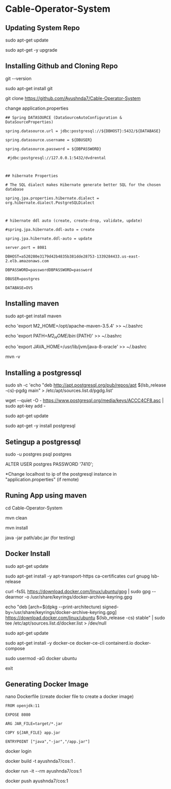 # Cable-Operator-System

## Updating System Repo
sudo apt-get update

sudo apt-get -y upgrade

## Installing Github and Cloning Repo
git --version

sudo apt-get install git 

git clone https://github.com/Ayushnda7/Cable-Operator-System

change application.properties
```
## Spring DATASOURCE (DataSourceAutoConfiguration & DataSourceProperties)

spring.datasource.url = jdbc:postgresql://${DBHOST}:5432/${DATABASE}

spring.datasource.username = ${DBUSER}

spring.datasource.password = ${DBPASSWORD}

 #jdbc:postgresql://127.0.0.1:5432/dvdrental



## hibernate Properties

# The SQL dialect makes Hibernate generate better SQL for the chosen database

spring.jpa.properties.hibernate.dialect = org.hibernate.dialect.PostgreSQLDialect

 

# hibernate ddl auto (create, create-drop, validate, update)

#spring.jpa.hibernate.ddl-auto = create

spring.jpa.hibernate.ddl-auto = update

server.port = 8081
```

```
DBHOST=a520280e3179d42b4835b381dde28753-1339284433.us-east-2.elb.amazonaws.com

DBPASSWORD=passwordDBPASSWORD=password

DBUSER=postgres

DATABASE=OVS

```

## Installing maven
sudo apt-get install maven

echo 'export M2_HOME=/opt/apache-maven-3.5.4' >> ~/.bashrc

echo 'export PATH=${M2_HOME}/bin:${PATH}' >> ~/.bashrc

echo 'export JAVA_HOME=/usr/lib/jvm/java-8-oracle' >> ~/.bashrc

mvn -v

## Installing a postgressql
sudo sh -c 'echo "deb http://apt.postgresql.org/pub/repos/apt $(lsb_release -cs)-pgdg main" > /etc/apt/sources.list.d/pgdg.list'

wget --quiet -O - https://www.postgresql.org/media/keys/ACCC4CF8.asc | sudo apt-key add -

sudo apt-get update

sudo apt-get -y install postgresql

## Setingup a postgressql
sudo -u postgres psql postgres

ALTER USER postgres PASSWORD '7410';

*Change localhost to ip of the postgresql instance in "application.properties" (if remote) 

## Runing App using maven
cd Cable-Operator-System

mvn clean

mvn install

java -jar path/abc.jar (for testing)

## Docker Install

sudo apt-get update

 sudo apt-get install -y apt-transport-https ca-certificates curl gnupg lsb-release
 
 curl -fsSL https://download.docker.com/linux/ubuntu/gpg | sudo gpg --dearmor -o /usr/share/keyrings/docker-archive-keyring.gpg
 
 echo "deb [arch=$(dpkg --print-architecture) signed-by=/usr/share/keyrings/docker-archive-keyring.gpg] https://download.docker.com/linux/ubuntu $(lsb_release -cs) stable" | sudo tee /etc/apt/sources.list.d/docker.list > /dev/null
 
 sudo apt-get update
 
 sudo apt-get install -y docker-ce docker-ce-cli containerd.io docker-compose
 
 sudo usermod -aG docker ubuntu
 
 exit
 
## Generating Docker Image

nano Dockerfile (create docker file to create a docker image)
```
FROM openjdk:11

EXPOSE 8080

ARG JAR_FILE=target/*.jar

COPY ${JAR_FILE} app.jar

ENTRYPOINT ["java","-jar","/app.jar"]
```

docker login

docker build -t ayushnda7/cos:1 .

docker run -it --rm ayushnda7/cos:1

docker push ayushnda7/cos:1
